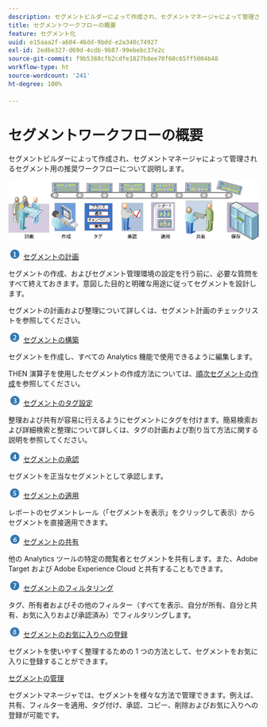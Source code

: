 ```yaml
---
description: セグメントビルダーによって作成され、セグメントマネージャによって管理されるセグメント用の推奨ワークフローについて説明します。
title: セグメントワークフローの概要
feature: セグメント化
uuid: e15aaa2f-a604-46dd-9bdd-e2a340c74927
exl-id: 2ed6e327-d69d-4cdb-9b87-99ebebc37e2c
source-git-commit: f9b5380cfb2cdfe1827b8ee70f60c65ff5004b48
workflow-type: ht
source-wordcount: '241'
ht-degree: 100%

---
```


# セグメントワークフローの概要

セグメントビルダーによって作成され、セグメントマネージャによって管理されるセグメント用の推奨ワークフローについて説明します。

<!-- 

seg_workflow.xml

 -->

![](assets/seg_workflow.png)


![](assets/step1_icon.png) [ セグメントの計画](/help/components/segmentation/segmentation-workflow/seg-plan.md)

セグメントの作成、およびセグメント管理環境の設定を行う前に、必要な質問をすべて終えておきます。意図した目的と明確な用途に従ってセグメントを設計します。

セグメントの計画および整理について詳しくは、セグメント計画のチェックリストを参照してください。

![](assets/step2_icon.png) [セグメントの構築](/help/components/segmentation/segmentation-workflow/seg-build.md)

セグメントを作成し、すべての Analytics 機能で使用できるように編集します。

THEN 演算子を使用したセグメントの作成方法については、[順次セグメントの作成](/help/components/segmentation/segmentation-workflow/seg-sequential-build.md)を参照してください。

![](assets/step3_icon.png) [ セグメントのタグ設定](/help/components/segmentation/segmentation-workflow/seg-tag.md)

整理および共有が容易に行えるようにセグメントにタグを付けます。簡易検索および詳細検索と整理について詳しくは、タグの計画および割り当て方法に関する説明を参照してください。

![](assets/step4_icon.png) [ セグメントの承認](/help/components/segmentation/segmentation-workflow/seg-approve.md)

セグメントを正当なセグメントとして承認します。

![](assets/step5_icon.png) [ セグメントの適用](/help/components/segmentation/segmentation-workflow/t-seg-apply.md)

レポートのセグメントレール（「セグメントを表示」をクリックして表示）からセグメントを直接適用できます。

![](assets/step6_icon.png) [ セグメントの共有](/help/components/segmentation/segmentation-workflow/t-seg-share.md)

他の Analytics ツールの特定の閲覧者とセグメントを共有します。また、Adobe Target および Adobe Experience Cloud と共有することもできます。

![](assets/step7_icon.png) [ セグメントのフィルタリング](/help/components/segmentation/segmentation-workflow/t-seg-filter.md)

タグ、所有者およびその他のフィルター（すべてを表示、自分が所有、自分と共有、お気に入りおよび承認済み）でフィルタリングします。

![](assets/step8_icon.png) [ セグメントのお気に入りへの登録](/help/components/segmentation/segmentation-workflow/t-seg-favorite.md)

セグメントを使いやすく整理するための 1 つの方法として、セグメントをお気に入りに登録することができます。

[セグメントの管理](/help/components/segmentation/segmentation-workflow/seg-manage.md)

セグメントマネージャでは、セグメントを様々な方法で管理できます。例えば、共有、フィルターを適用、タグ付け、承認、コピー、削除およびお気に入りへの登録が可能です。

